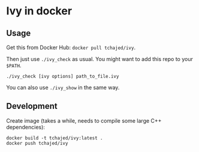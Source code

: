 # Ivy in docker

## Usage

Get this from Docker Hub: `docker pull tchajed/ivy`.

Then just use `./ivy_check` as usual. You might want to add this repo to your
`$PATH`.

`./ivy_check [ivy options] path_to_file.ivy`

You can also use `./ivy_show` in the same way.

## Development

Create image (takes a while, needs to compile some large C++ dependencies):

```
docker build -t tchajed/ivy:latest .
docker push tchajed/ivy
```
